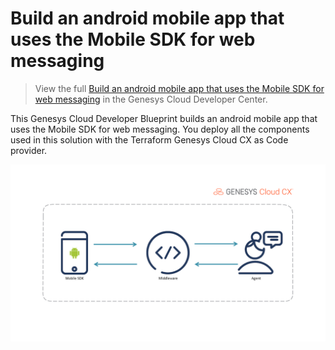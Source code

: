 # Build an android mobile app that uses the Mobile SDK for web messaging

> View the full [Build an android mobile app that uses the Mobile SDK for web messaging](https://developer.mypurecloud.com/blueprints/mobilesdk-sample-android/ "Goes to the Build an android mobile app that uses the Mobile SDK for web messaging Blueprint") in the Genesys Cloud Developer Center.

This Genesys Cloud Developer Blueprint builds an android mobile app that uses the Mobile SDK for web messaging. You deploy all the components used in this solution with the Terraform Genesys Cloud CX as Code provider.

![Overview](blueprint/images/overview.png "Overview")
